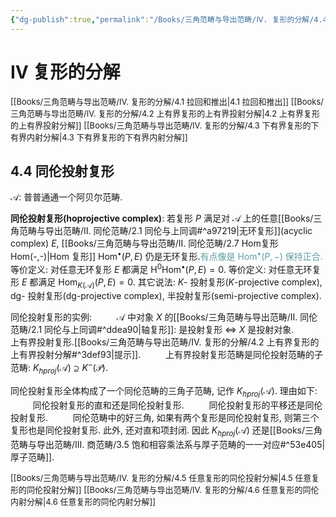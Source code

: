 ```yaml
---
{"dg-publish":true,"permalink":"/Books/三角范畴与导出范畴/Ⅳ. 复形的分解/4.4 同伦投射复形/","dgPassFrontmatter":true,"created":"2024-08-05T11:39:00.453+08:00","updated":"2024-09-02T11:10:40.473+08:00"}
---
```


# Ⅳ 复形的分解

<font size="2"> [[Books/三角范畴与导出范畴/Ⅳ. 复形的分解/4.1 拉回和推出\|4.1 拉回和推出]] </font>
<font size="2"> [[Books/三角范畴与导出范畴/Ⅳ. 复形的分解/4.2 上有界复形的上有界投射分解\|4.2 上有界复形的上有界投射分解]]  </font>
<font size="2"> [[Books/三角范畴与导出范畴/Ⅳ. 复形的分解/4.3 下有界复形的下有界内射分解\|4.3 下有界复形的下有界内射分解]] </font>
## 4.4 同伦投射复形

$\mathcal{A}$: 普普通通一个阿贝尔范畴.

**同伦投射复形(hoprojective complex)**: 若复形 $P$ 满足对 $\mathcal{A}$ 上的任意[[Books/三角范畴与导出范畴/Ⅱ. 同伦范畴/2.1 同伦与上同调#^a97219\|无环复形]](acyclic complex) $E$, [[Books/三角范畴与导出范畴/Ⅱ. 同伦范畴/2.7 Hom复形Hom(-,-)\|Hom 复形]]  $\operatorname{Hom}^\bullet(P,E)$ 仍是无环复形.<font color=CadetBlue>有点像是 $\operatorname{Hom}^\bullet (P,-)$ 保持正合.</font>
等价定义: 对任意无环复形 $E$ 都满足 $\operatorname{H}^0\operatorname{Hom}^\bullet(P,E)=0$.
等价定义: 对任意无环复形 $E$ 都满足 $\operatorname{Hom}_{K(\mathcal{A})}(P,E)=0$.
其它说法:  $K$- 投射复形($K$-projective complex), dg- 投射复形(dg-projective complex), 半投射复形(semi-projective complex).

同伦投射复形的实例: 
$\qquad$ $\mathcal{A}$ 中对象 $X$ 的[[Books/三角范畴与导出范畴/Ⅱ. 同伦范畴/2.1 同伦与上同调#^ddea90\|轴复形]]: 是投射复形 $\Longleftrightarrow$ $X$ 是投射对象.
$\qquad$ 上有界投射复形.[[Books/三角范畴与导出范畴/Ⅳ. 复形的分解/4.2 上有界复形的上有界投射分解#^3def93\|提示]].
$\qquad$ 上有界投射复形范畴是同伦投射范畴的子范畴: $K_{hproj}(\mathcal{A})\supseteq K^-(\mathcal{P})$.

同伦投射复形全体构成了一个同伦范畴的三角子范畴, 记作 $K_{hproj}(\mathcal{A})$. 理由如下:
$\qquad$ 同伦投射复形的直和还是同伦投射复形.
$\qquad$ 同伦投射复形的平移还是同伦投射复形.
$\qquad$ 同伦范畴中的好三角, 如果有两个复形是同伦投射复形, 则第三个复形也是同伦投射复形.
此外, 还对直和项封闭. 因此 $K_{hproj}(\mathcal{A})$ 还是[[Books/三角范畴与导出范畴/Ⅲ. 商范畴/3.5 饱和相容乘法系与厚子范畴的一一对应#^53e405\|厚子范畴]].











<font size="2"> [[Books/三角范畴与导出范畴/Ⅳ. 复形的分解/4.5 任意复形的同伦投射分解\|4.5 任意复形的同伦投射分解]]  </font>
<font size="2"> [[Books/三角范畴与导出范畴/Ⅳ. 复形的分解/4.6 任意复形的同伦内射分解\|4.6 任意复形的同伦内射分解]]  </font>